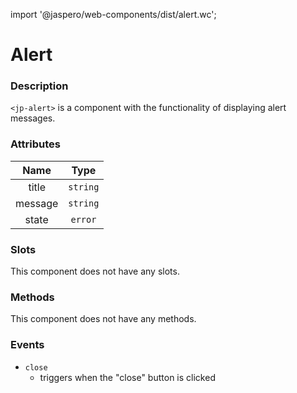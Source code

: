 import '@jaspero/web-components/dist/alert.wc';

# Alert

### Description

`<jp-alert>` is a component with the functionality of displaying alert messages.

### Attributes

| **Name** | **Type** | 
| :----: | :----: |
| title|`string`| 
| message | `string` |
| state | `error` | 

### Slots

This component does not have any slots.

### Methods

This component does not have any methods.

### Events

- `close`
    - triggers when the "close" button is clicked

